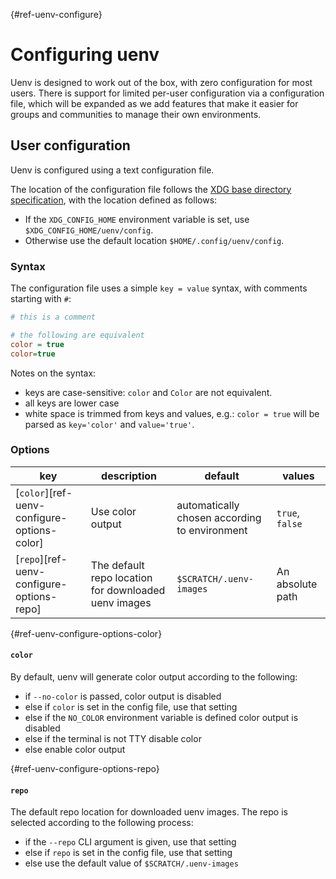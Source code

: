 [](){#ref-uenv-configure}
# Configuring uenv

Uenv is designed to work out of the box, with zero configuration for most users.
There is support for limited per-user configuration via a configuration file, which will be expanded as we add features that make it easier for groups and communities to manage their own environments.

## User configuration

Uenv is configured using a text configuration file.

The location of the configuration file follows the [XDG base directory specification](https://specifications.freedesktop.org/basedir-spec/latest/), with the location defined as follows:

* If the `XDG_CONFIG_HOME` environment variable is set, use `$XDG_CONFIG_HOME/uenv/config`.
* Otherwise use the default location `$HOME/.config/uenv/config`.

### Syntax

The configuration file uses a simple `key = value` syntax, with comments starting with `#`:

```ini
# this is a comment

# the following are equivalent
color = true
color=true
```

Notes on the syntax:

* keys are case-sensitive: `color` and `Color` are not equivalent.
* all keys are lower case
* white space is trimmed from keys and values, e.g.: `color = true` will be parsed as `key='color'` and `value='true'`.

### Options

| key       | description | default     | values  |
| ---       | ----------- | --------    | ------  |
| [`color`][ref-uenv-configure-options-color]   | Use color output  | automatically chosen according to environment | `true`, `false` |
| [`repo`][ref-uenv-configure-options-repo]    | The default repo location for downloaded uenv images  | `$SCRATCH/.uenv-images`  | An absolute path |

[](){#ref-uenv-configure-options-color}
#### `color`

By default, uenv will generate color output according to the following:

* if `--no-color` is passed, color output is disabled
* else if `color` is set in the config file, use that setting
* else if the `NO_COLOR` environment variable is defined color output is disabled
* else if the terminal is not TTY disable color
* else enable color output

[](){#ref-uenv-configure-options-repo}
#### `repo`

The default repo location for downloaded uenv images.
The repo is selected according to the following process:

* if the `--repo` CLI argument is given, use that setting
* else if `repo` is set in the config file, use that setting
* else use the default value of `$SCRATCH/.uenv-images`
